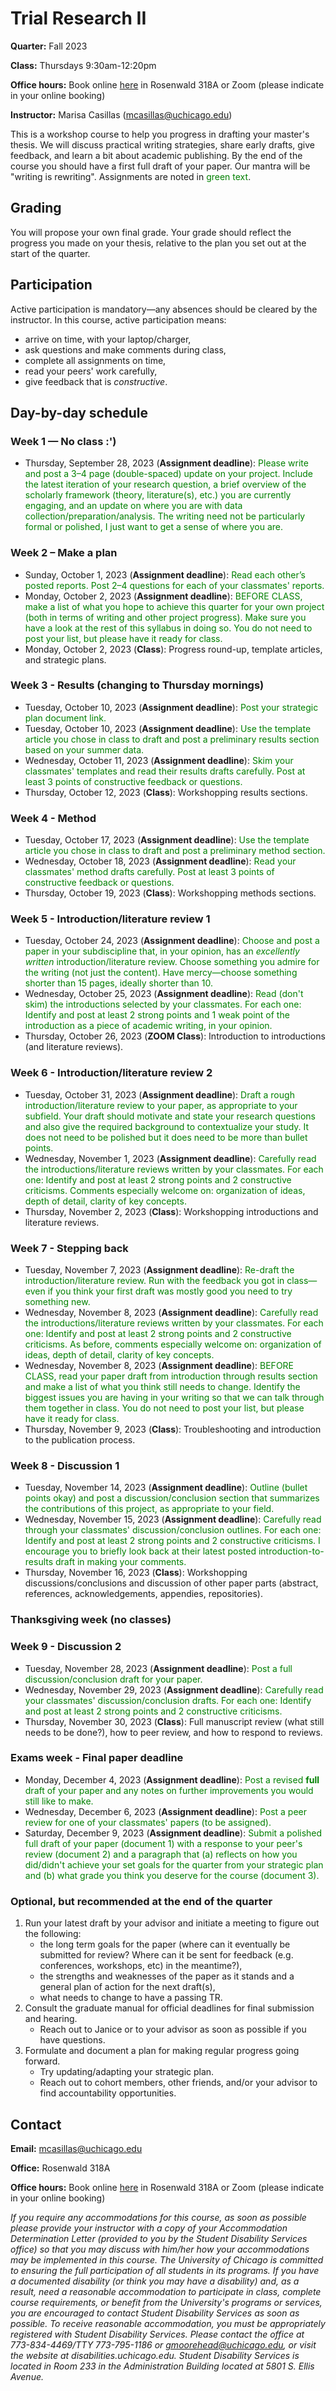 # Trial Research II

**Quarter:** Fall 2023

**Class:** Thursdays 9:30am-12:20pm

**Office hours:** Book online [here](https://calendar.app.google/9DB3dUzBffuLWqHA9) in Rosenwald 318A or Zoom (please indicate in your online booking)

**Instructor:** Marisa Casillas (mcasillas@uchicago.edu)

This is a workshop course to help you progress in drafting your master's thesis. We will discuss practical writing strategies, share early drafts, give feedback, and learn a bit about academic publishing. By the end of the course you should have a first full draft of your paper. Our mantra will be "writing is rewriting". Assignments are noted in <span style="color:green">green text</span>.

## Grading 

You will propose your own final grade. Your grade should reflect the progress you made on your thesis, relative to the plan you set out at the start of the quarter.

## Participation

Active participation is mandatory—any absences should be cleared by the instructor. In this course, active participation means:

* arrive on time, with your laptop/charger,
* ask questions and make comments during class,
* complete all assignments on time,
* read your peers' work carefully,
* give feedback that is _constructive_.

## Day-by-day schedule

### Week 1 — No class :')

- Thursday, September 28, 2023 (**Assignment deadline**): <span style="color:green">Please write and post a 3–4 page (double-spaced) update on your project. Include the latest iteration of your research question, a brief overview of the scholarly framework (theory, literature(s), etc.) you are currently engaging, and an update on where you are with data collection/preparation/analysis. The writing need not be particularly formal or polished, I just want to get a sense of where you are.</span>

### Week 2 – Make a plan

- Sunday, October 1, 2023 (**Assignment deadline**): <span style="color:green">Read each other’s posted reports. Post 2–4 questions for each of your classmates' reports.</span>
- Monday, October 2, 2023 (**Assignment deadline**): <span style="color:green">BEFORE CLASS, make a list of what you hope to achieve this quarter for your own project (both in terms of writing and other project progress). Make sure you have a look at the rest of this syllabus in doing so. You do not need to post your list, but please have it ready for class.</span>
- Monday, October 2, 2023 (**Class**): Progress round-up, template articles, and strategic plans.

### Week 3 - Results (changing to Thursday mornings)

- Tuesday, October 10, 2023 (**Assignment deadline**): <span style="color:green">Post your strategic plan document link.</span>
- Tuesday, October 10, 2023 (**Assignment deadline**): <span style="color:green">Use the template article you chose in class to draft and post a preliminary results section based on your summer data.</span>
- Wednesday, October 11, 2023 (**Assignment deadline**): <span style="color:green">Skim your classmates' templates and read their results drafts carefully. Post at least 3 points of constructive feedback or questions.</span>
- Thursday, October 12, 2023 (**Class**): Workshopping results sections.

### Week 4 - Method

- Tuesday, October 17, 2023 (**Assignment deadline**): <span style="color:green">Use the template article you chose in class to draft and post a preliminary method section.</span>
- Wednesday, October 18, 2023 (**Assignment deadline**): <span style="color:green">Read your classmates' method drafts carefully. Post at least 3 points of constructive feedback or questions.</span>
- Thursday, October 19, 2023 (**Class**): Workshopping methods sections.

### Week 5 - Introduction/literature review 1

- Tuesday, October 24, 2023 (**Assignment deadline**): <span style="color:green">Choose and post a paper in your subdiscipline that, in your opinion, has an _excellently written_ introduction/literature review. Choose something you admire for the writing (not just the content). Have mercy—choose something shorter than 15 pages, ideally shorter than 10.</span>
- Wednesday, October 25, 2023 (**Assignment deadline**): <span style="color:green">Read (don't skim) the introductions selected by your classmates. For each one: Identify and post at least 2 strong points and 1 weak point of the introduction as a piece of academic writing, in your opinion.</span>
- Thursday, October 26, 2023 (**ZOOM Class**): Introduction to introductions (and literature reviews).

### Week 6 - Introduction/literature review 2

- Tuesday, October 31, 2023 (**Assignment deadline**): <span style="color:green">Draft a rough introduction/literature review to your paper, as appropriate to your subfield. Your draft should motivate and state your research questions and also give the required background to contextualize your study. It does not need to be polished but it does need to be more than bullet points.</span>
- Wednesday, November 1, 2023 (**Assignment deadline**): <span style="color:green">Carefully read the introductions/literature reviews written by your classmates. For each one: Identify and post at least 2 strong points and 2 constructive criticisms. Comments especially welcome on: organization of ideas, depth of detail, clarity of key concepts.</span>
- Thursday, November 2, 2023 (**Class**): Workshopping introductions and literature reviews.

### Week 7 - Stepping back

- Tuesday, November 7, 2023 (**Assignment deadline**): <span style="color:green">Re-draft the introduction/literature review. Run with the feedback you got in class—even if you think your first draft was mostly good you need to try something new.</span>
- Wednesday, November 8, 2023 (**Assignment deadline**): <span style="color:green">Carefully read the introductions/literature reviews written by your classmates. For each one: Identify and post at least 2 strong points and 2 constructive criticisms. As before, comments especially welcome on: organization of ideas, depth of detail, clarity of key concepts.</span>
- Wednesday, November 8, 2023 (**Assignment deadline**): <span style="color:green">BEFORE CLASS, read your paper draft from introduction through results section and make a list of what you think still needs to change. Identify the biggest issues you are having in your writing so that we can talk through them together in class. You do not need to post your list, but please have it ready for class.</span>
- Thursday, November 9, 2023 (**Class**): Troubleshooting and introduction to the publication process.

### Week 8 - Discussion 1

- Tuesday, November 14, 2023 (**Assignment deadline**): <span style="color:green">Outline (bullet points okay) and post a discussion/conclusion section that summarizes the contributions of this project, as appropriate to your field.</span>
- Wednesday, November 15, 2023 (**Assignment deadline**): <span style="color:green">Carefully read through your classmates' discussion/conclusion outlines. For each one: Identify and post at least 2 strong points and 2 constructive criticisms. I encourage you to briefly look back at their latest posted introduction-to-results draft in making your comments.</span>
- Thursday, November 16, 2023 (**Class**): Workshopping discussions/conclusions and discussion of other paper parts (abstract, references, acknowledgements, appendies, repositories).

### Thanksgiving week (no classes)

### Week 9 - Discussion 2

- Tuesday, November 28, 2023 (**Assignment deadline**): <span style="color:green">Post a full discussion/conclusion draft for your paper.</span>
- Wednesday, November 29, 2023 (**Assignment deadline**): <span style="color:green">Carefully read your classmates' discussion/conclusion drafts. For each one: Identify and post at least 2 strong points and 2 constructive criticisms.</span>
- Thursday, November 30, 2023 (**Class**): Full manuscript review (what still needs to be done?), how to peer review, and how to respond to reviews.


### Exams week - Final paper deadline

- Monday, December 4, 2023 (**Assignment deadline**): <span style="color:green">Post a revised **full** draft of your paper and any notes on further improvements you would still like to make.</span>
- Wednesday, December 6, 2023 (**Assignment deadline**): <span style="color:green">Post a peer review for one of your classmates' papers (to be assigned).</span>
- Saturday, December 9, 2023 (**Assignment deadline**): <span style="color:green">Submit a polished full draft of your paper (document 1) with a response to your peer's review (document 2) and a paragraph that (a) reflects on how you did/didn't achieve your set goals for the quarter from your strategic plan and (b) what grade you think you deserve for the course (document 3).</span>

### Optional, but recommended at the end of the quarter
1. Run your latest draft by your advisor and initiate a meeting to figure out the following:
    - the long term goals for the paper (where can it eventually be submitted for review? Where can it be sent for feedback (e.g. conferences, workshops, etc) in the meantime?),
    - the strengths and weaknesses of the paper as it stands and a general plan of action for the next draft(s),
    - what needs to change to have a passing TR.
2. Consult the graduate manual for official deadlines for final submission and hearing.
    - Reach out to Janice or to your advisor as soon as possible if you have questions.
3. Formulate and document a plan for making regular progress going forward.
    - Try updating/adapting your strategic plan.
    - Reach out to cohort members, other friends, and/or your advisor to find accountability opportunities.


## Contact
**Email:** mcasillas@uchicago.edu

**Office:** Rosenwald 318A

**Office hours:** Book online [here](https://calendar.app.google/9DB3dUzBffuLWqHA9) in Rosenwald 318A or Zoom (please indicate in your online booking)


_If you require any accommodations for this course, as soon as possible please provide your instructor with a copy of your Accommodation Determination Letter (provided to you by the Student Disability Services office) so that you may discuss with him/her how your accommodations may be implemented in this course.
The University of Chicago is committed to ensuring the full participation of all students in its programs. If you have a documented disability (or think you may have a disability) and, as a result, need a reasonable accommodation to participate in class, complete course requirements, or benefit from the University's programs or services, you are encouraged to contact Student Disability Services as soon as possible. To receive reasonable accommodation, you must be appropriately registered with Student Disability Services.  Please contact the office at 773-834-4469/TTY 773-795-1186 or gmoorehead@uchicago.edu, or visit the website at disabilities.uchicago.edu.  Student Disability Services is located in Room 233 in the Administration Building located at 5801 S. Ellis Avenue._
